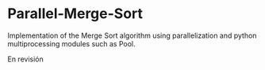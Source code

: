 # Parallel-Merge-Sort

Implementation of the Merge Sort algorithm using parallelization and python multiprocessing modules such as Pool. 

En revisión
